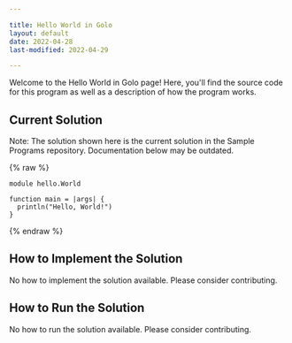 ```yaml
---

title: Hello World in Golo
layout: default
date: 2022-04-28
last-modified: 2022-04-29

---
```


Welcome to the Hello World in Golo page! Here, you'll find the source code for this program as well as a description of how the program works.

## Current Solution

Note: The solution shown here is the current solution in the Sample Programs repository. Documentation below may be outdated.

{% raw %}

```Golo
module hello.World

function main = |args| {
  println("Hello, World!")
}

```

{% endraw %}

## How to Implement the Solution

No how to implement the solution available. Please consider contributing.

## How to Run the Solution

No how to run the solution available. Please consider contributing.